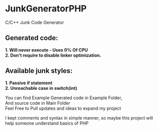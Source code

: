 # JunkGeneratorPHP
C/C++ Junk Code Generator

## Generated code:
**1. Will never execute - Uses 0% Of CPU
<br/>2. Don't require to disable linker optimization.**

## Available junk styles:
**1. Passive if statement
<br/>2. Unreachable case in switch(int)**

You can find Example Generated code in Example Folder,
<br/>And source code in Main Folder
<br/>Feel Free to Pull updates and ideas to expand my project

I kept comments and syntax in simple manner, so maybe this project will help someone understand basics of PHP
